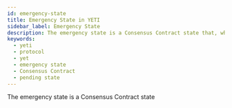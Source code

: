 ```yaml
---
id: emergency-state
title: Emergency State in YETI
sidebar_label: Emergency State
description: The emergency state is a Consensus Contract state that, when activated, terminates batch sequencing and bridge operations. It is a security measure used to protect users' assets in YETI.
keywords:
  - yeti
  - protocol
  - yet
  - emergency state
  - Consensus Contract
  - pending state
---
```


The emergency state is a Consensus Contract state 
